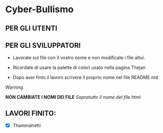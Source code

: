 # Cyber-Bullismo
## PER GLI UTENTI


## PER GLI SVILUPPATORI
  - Lavorate sul file con il vostro nome e non modificate i file altui.
  * Ricordate di usare la palette di colori usato nella pagina Thejan
  + Dopo aver finto il lavoro scrivere il proprio nome nel file README.md
  > [!WARNING]
  > **NON CAMBIATE I NOMI DEI FILE** *Sopratutto il nome del file html* 

## LAVORI FINITO:
- [x] Thammahetti


